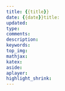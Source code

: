 ```yaml
---
title: {{title}}
date: {{date}}title:
updated:
type:
comments:
description:
keywords:
top_img:
mathjax:
katex:
aside:
aplayer:
highlight_shrink:
---
```

